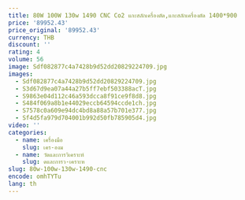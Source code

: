 ```yaml
---
title: 80W 100W 130w 1490 CNC Co2 แกะสลักเครื่องตัด,แกะสลักเครื่องตัด 1400*900
price: '89952.43'
price_original: '89952.43'
currency: THB
discount: ''
rating: 4
volume: 56
image: Sdf082877c4a7428b9d52dd20829224709.jpg
images:
  - Sdf082877c4a7428b9d52dd20829224709.jpg
  - S3d67d9ea07a44a27b5ff7ebf503388acT.jpg
  - S9863e04d112c46a593dcca8f91ce9f8d8.jpg
  - S484f069a8b1e44029eccb64594ccde1ch.jpg
  - S7578c0a609e94dc4bd8a88a57b701e377.jpg
  - Sf4d5fa979d704001b992d50fb785905d4.jpg
video: ''
categories:
  - name: เครื่องมือ
    slug: เคร-องม
  - name: วัดและการวิเคราะห์
    slug: ดและการว-เคราะห
slug: 80w-100w-130w-1490-cnc
encode: omhTYTu
lang: th
---
```

  